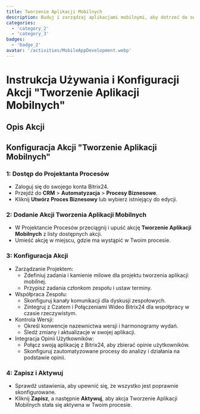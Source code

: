 ```yaml
---
title: Tworzenie Aplikacji Mobilnych
description: Buduj i zarządzaj aplikacjami mobilnymi, aby dotrzeć do swojej publiczności.
categories: 
  - 'category_2'
  - 'category_3'
badges: 
  - 'badge_2' 
avatar: '/activities/MobileAppDevelopment.webp'
---
```

# Instrukcja Używania i Konfiguracji Akcji "Tworzenie Aplikacji Mobilnych"

## Opis Akcji

## **Konfiguracja Akcji "Tworzenie Aplikacji Mobilnych"**

### 1: Dostęp do Projektanta Procesów
- Zaloguj się do swojego konta Bitrix24.
- Przejdź do **CRM** > **Automatyzacja** > **Procesy Biznesowe**.
- Kliknij **Utwórz Proces Biznesowy** lub wybierz istniejący do edycji.

### 2: Dodanie Akcji Tworzenia Aplikacji Mobilnych
- W Projektancie Procesów przeciągnij i upuść akcję **Tworzenie Aplikacji Mobilnych** z listy dostępnych akcji.
- Umieść akcję w miejscu, gdzie ma wystąpić w Twoim procesie.

### 3: Konfiguracja Akcji
- Zarządzanie Projektem:
  - Zdefiniuj zadania i kamienie milowe dla projektu tworzenia aplikacji mobilnej.
  - Przypisz zadania członkom zespołu i ustaw terminy.
- Współpraca Zespołu:
  - Skonfiguruj kanały komunikacji dla dyskusji zespołowych.
  - Zintegruj z Czatem i Połączeniami Wideo Bitrix24 dla współpracy w czasie rzeczywistym.
- Kontrola Wersji:
  - Określ konwencje nazewnictwa wersji i harmonogramy wydań.
  - Śledź zmiany i aktualizacje w swojej aplikacji.
- Integracja Opinii Użytkowników:
  - Połącz swoją aplikację z Bitrix24, aby zbierać opinie użytkowników.
  - Skonfiguruj zautomatyzowane procesy do analizy i działania na podstawie opinii.

### 4: Zapisz i Aktywuj
- Sprawdź ustawienia, aby upewnić się, że wszystko jest poprawnie skonfigurowane.
- Kliknij **Zapisz**, a następnie **Aktywuj**, aby akcja Tworzenie Aplikacji Mobilnych stała się aktywna w Twoim procesie.